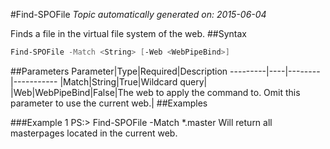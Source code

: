 #Find-SPOFile
*Topic automatically generated on: 2015-06-04*

Finds a file in the virtual file system of the web.
##Syntax
```powershell
Find-SPOFile -Match <String> [-Web <WebPipeBind>]
```


##Parameters
Parameter|Type|Required|Description
---------|----|--------|-----------
|Match|String|True|Wildcard query|
|Web|WebPipeBind|False|The web to apply the command to. Omit this parameter to use the current web.|
##Examples

###Example 1
    PS:> Find-SPOFile -Match *.master
Will return all masterpages located in the current web.
<!-- Ref: 0716647674C24C4EAA5B638897C18659 -->